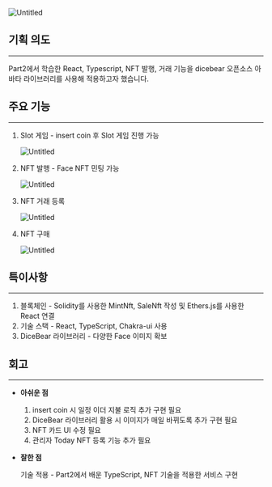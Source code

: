 ![Untitled](https://prod-files-secure.s3.us-west-2.amazonaws.com/c69962b0-3951-485b-b10a-5bb29576bba8/0b5f88ca-d4a7-4fe2-add4-b040868ce5b1/Untitled.png)
## 기획 의도

---

Part2에서 학습한 React, Typescript, NFT 발행, 거래 기능을 dicebear 오픈소스 아바타 라이브러리를 사용해 적용하고자 했습니다.

## 주요 기능

---

1. Slot 게임 - insert coin 후 Slot 게임 진행 가능
    
    ![Untitled](https://prod-files-secure.s3.us-west-2.amazonaws.com/c69962b0-3951-485b-b10a-5bb29576bba8/60da83d7-1936-4ff3-85ce-a0a2c197360b/Untitled.png)
    
2. NFT 발행 - Face NFT 민팅 가능
    
    ![Untitled](https://prod-files-secure.s3.us-west-2.amazonaws.com/c69962b0-3951-485b-b10a-5bb29576bba8/6a773f05-dba0-4af2-8977-67cdbafc0ed1/Untitled.png)
    
3. NFT 거래 등록
    
    ![Untitled](https://prod-files-secure.s3.us-west-2.amazonaws.com/c69962b0-3951-485b-b10a-5bb29576bba8/5f418e83-fb3a-42e4-a14e-1c1017fea8a3/Untitled.png)
    
4. NFT 구매
    
    ![Untitled](https://prod-files-secure.s3.us-west-2.amazonaws.com/c69962b0-3951-485b-b10a-5bb29576bba8/08c8b8bb-23e2-4e28-983d-c6c4caa46573/Untitled.png)
    

## 특이사항

---

1. 블록체인 - Solidity를 사용한 MintNft, SaleNft 작성 및 Ethers.js를 사용한 React 연결
2. 기술 스택 - React, TypeScript, Chakra-ui 사용
3. DiceBear 라이브러리 - 다양한 Face 이미지 확보

## 회고

---

- **아쉬운 점**
    1. insert coin 시 일정 이더 지불 로직 추가 구현 필요
    2. DiceBear 라이브러리 활용 시 이미지가 매일 바뀌도록 추가 구현 필요
    3. NFT 카드 UI 수정 필요
    4. 관리자 Today NFT 등록 기능 추가 필요
    
- **잘한 점**
    
    기술 적용 - Part2에서 배운 TypeScript, NFT 기술을 적용한 서비스 구현
